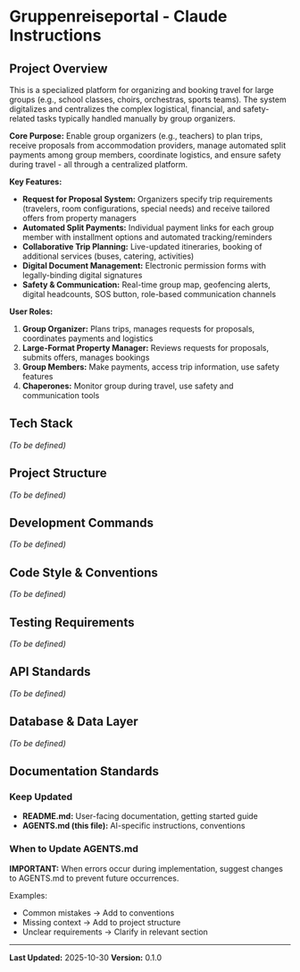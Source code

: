 # Gruppenreiseportal - Claude Instructions

## Project Overview

This is a specialized platform for organizing and booking travel for large groups (e.g., school classes, choirs, orchestras, sports teams). The system digitalizes and centralizes the complex logistical, financial, and safety-related tasks typically handled manually by group organizers.

**Core Purpose:** Enable group organizers (e.g., teachers) to plan trips, receive proposals from accommodation providers, manage automated split payments among group members, coordinate logistics, and ensure safety during travel - all through a centralized platform.

**Key Features:**
- **Request for Proposal System:** Organizers specify trip requirements (travelers, room configurations, special needs) and receive tailored offers from property managers
- **Automated Split Payments:** Individual payment links for each group member with installment options and automated tracking/reminders
- **Collaborative Trip Planning:** Live-updated itineraries, booking of additional services (buses, catering, activities)
- **Digital Document Management:** Electronic permission forms with legally-binding digital signatures
- **Safety & Communication:** Real-time group map, geofencing alerts, digital headcounts, SOS button, role-based communication channels

**User Roles:**
1. **Group Organizer:** Plans trips, manages requests for proposals, coordinates payments and logistics
2. **Large-Format Property Manager:** Reviews requests for proposals, submits offers, manages bookings
3. **Group Members:** Make payments, access trip information, use safety features
4. **Chaperones:** Monitor group during travel, use safety and communication tools

## Tech Stack

*(To be defined)*

## Project Structure

*(To be defined)*

## Development Commands

*(To be defined)*

## Code Style & Conventions

*(To be defined)*

## Testing Requirements

*(To be defined)*

## API Standards

*(To be defined)*

## Database & Data Layer

*(To be defined)*

## Documentation Standards

### Keep Updated
- **README.md:** User-facing documentation, getting started guide
- **AGENTS.md (this file):** AI-specific instructions, conventions

### When to Update AGENTS.md
**IMPORTANT:** When errors occur during implementation, suggest changes to AGENTS.md to prevent future occurrences.

Examples:
- Common mistakes → Add to conventions
- Missing context → Add to project structure
- Unclear requirements → Clarify in relevant section

---

**Last Updated:** 2025-10-30
**Version:** 0.1.0
